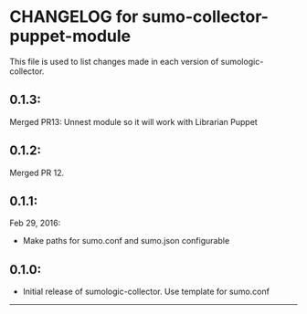 # CHANGELOG for sumo-collector-puppet-module

This file is used to list changes made in each version of sumologic-collector.

## 0.1.3:
Merged PR13: Unnest module so it will work with Librarian Puppet 

## 0.1.2:
Merged PR 12. 

## 0.1.1:
Feb 29, 2016:
* Make paths for sumo.conf and sumo.json configurable 

## 0.1.0:

* Initial release of sumologic-collector. Use template for sumo.conf


- - -
